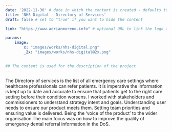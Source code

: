 ```yaml
---
date: '2022-11-30' # date in which the content is created - defaults to "today"
title: 'NHS Digital - Directory of Services'
draft: false # set to "true" if you want to hide the content 

link: "https://www.adrianmoreno.info" # optional URL to link the logo to

params:
    image:  
        x: "images/works/nhs-digital.png"
        _2x: "images/works/nhs-digital@2x.png"
    

## The content is used for the description of the project
---
```


The Directory of services is the list of all emergency care settings where healthcare professionals can refer patients. It is imperative the information is kept up to date and accurate to ensure that patients get to the right care setting before their condition worsens. I worked with stakeholders and commissioners to understand strategy intent and goals. Understanding user needs to ensure our product meets them. Setting team priorities and ensuring value is delivered. Being the ‘voice of the product’ to the wider organisation.The main focus was on how to improve the quality of emergency dental referral information in the DoS.
